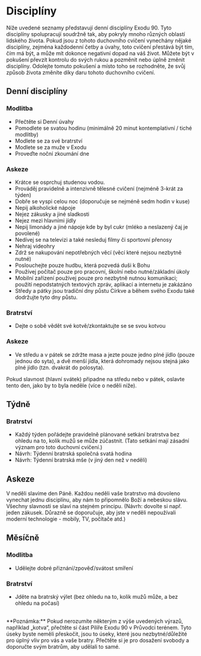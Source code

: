 # Disciplíny

Níže uvedené seznamy představují denní disciplíny Exodu 90. Tyto disciplíny spolupracují soudržně tak, aby pokryly mnoho různých oblastí lidského života. Pokud jsou z tohoto duchovního cvičení vynechány nějaké disciplíny, zejména každodenní četby a úvahy, toto cvičení přestává být tím, čím má být, a může mít dokonce negativní dopad na váš život. Můžete být v pokušení převzít kontrolu do svých rukou a pozměnit nebo úplně změnit disciplíny. Odolejte tomuto pokušení a místo toho se rozhodněte, že svůj způsob života změníte díky daru tohoto duchovního cvičení.

## Denní disciplíny

### Modlitba

- Přečtěte si Denní úvahy
- Pomodlete se svatou hodinu (minimálně 20 minut kontemplativní / tiché modlitby)
- Modlete se za své bratrství
- Modlete se za muže v Exodu
- Proveďte noční zkoumání dne

### Askeze

- Krátce se osprchuj studenou vodou.
- Prováděj pravidelně a intenzivně tělesné cvičení (nejméně 3-krát za týden)
- Dobře se vyspi celou noc (doporučuje se nejméně sedm hodin v kuse)
- Nepij alkoholické nápoje
- Nejez zákusky a jiné sladkosti
- Nejez mezi hlavními jídly
- Nepij limonády a jiné nápoje kde by byl cukr (mléko a neslazený čaj je povolené)
- Nedívej se na televizi a také nesleduj filmy či sportovní přenosy
- Nehraj videohry
- Zdrž se nakupování nepotřebných věcí (věcí které nejsou nezbytně nutné)
- Poslouchejte pouze hudbu, která pozvedá duši k Bohu
- Používej počítač pouze pro pracovní, školní nebo nutné/základní úkoly
- Mobilní zařízení používej pouze pro nezbytně nutnou komunikaci; použití nepodstatných textových zpráv, aplikací a internetu je zakázáno
- Středy a pátky jsou tradiční dny půstu Církve a během svého Exodu také dodržujte tyto dny půstu.

### Bratrství

- Dejte o sobě vědět své kotvě/zkontaktujte se se svou kotvou

### Askeze

- Ve středu a v pátek se zdržte masa a jezte pouze jedno plné jídlo (pouze jednou do syta), a dvě menší jídla, která dohromady nejsou stejná jako plné jídlo (tzn. dvakrát do polosyta).

Pokud slavnost (hlavní svátek) připadne na středu nebo v pátek, oslavte tento den, jako by to byla neděle (více o neděli níže).

## Týdně

### Bratrství

- Každý týden pořádejte pravidelně plánované setkání bratrstva bez ohledu na to, kolik mužů se může zúčastnit. (Tato setkání mají zásadní význam pro toto duchovní cvičení.)
- Návrh: Týdenní bratrská společná svatá hodina
- Návrh: Týdenní bratrská mše (v jiný den než v neděli)

## Askeze

V neděli slavíme den Páně. Každou neděli vaše bratrstvo má dovoleno vynechat jednu disciplínu, aby nám to připomnělo Boží a nebeskou slávu. Všechny slavnosti se slaví na stejném principu. (Návrh: dovolte si např. jeden zákusek. Důrazně se doporučuje, aby jste v neděli nepoužívali moderní technologie - mobily, TV, počítače atd.)

## Měsíčně

### Modlitba

- Udělejte dobré přiznání/zpověď/svátost smíření

### Bratrství

- Jděte na bratrský výlet (bez ohledu na to, kolik mužů může, a bez ohledu na počasí)

<br />
**Poznámka:** Pokud nerozumíte některým z výše uvedených výrazů, například „kotva“, přečtěte si část Pilíře Exodu 90 v Průvodci terénem. Tyto úseky byste neměli přeskočit, jsou to úseky, které jsou nezbytné/důležité pro úplný vliv pro vás a vaše bratry. Přečtěte si je pro dosažení svobody a doporučte svým bratrům, aby udělali to samé.
